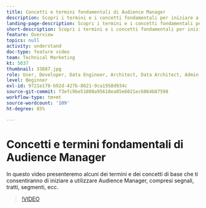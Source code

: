 ```yaml
---
title: Concetti e termini fondamentali di Audience Manager
description: Scopri i termini e i concetti fondamentali per iniziare a utilizzare Adobe Audience Manager, inclusi i segnali, i tratti, i segmenti e altro ancora, grazie a questo video di supporto.
landing-page-description: Scopri i termini e i concetti fondamentali per iniziare a utilizzare Adobe Audience Manager, inclusi i segnali, i tratti, i segmenti e altro ancora, grazie a questo video di supporto.
short-description: Scopri i termini e i concetti fondamentali per iniziare a utilizzare Adobe Audience Manager, inclusi i segnali, i tratti, i segmenti e altro ancora, grazie a questo video di supporto.
feature: Overview
topics: null
activity: understand
doc-type: feature video
team: Technical Marketing
kt: 5037
thumbnail: 33887.jpg
role: User, Developer, Data Engineer, Architect, Data Architect, Admin, Leader
level: Beginner
exl-id: 9721e178-b92d-427b-8621-9ca1958d934c
source-git-commit: f3efc9be51080a95618ea05e6021ec6064b87598
workflow-type: tm+mt
source-wordcount: '109'
ht-degree: 85%

---
```


# Concetti e termini fondamentali di Audience Manager

In questo video presenteremo alcuni dei termini e dei concetti di base che ti consentiranno di iniziare a utilizzare Audience Manager, compresi segnali, tratti, segmenti, ecc.

>[!VIDEO](https://video.tv.adobe.com/v/33887/?quality=12)
